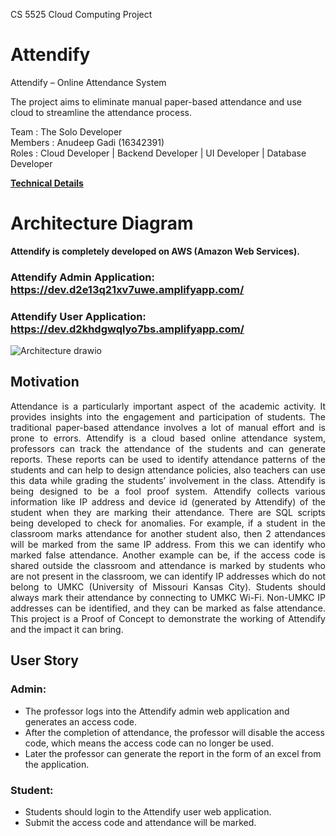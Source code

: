 CS 5525 Cloud Computing Project
# Attendify
Attendify – Online Attendance System 

The project aims to eliminate manual paper-based attendance and use cloud to streamline the attendance process. 

Team    :  The Solo Developer <br /> 
Members :  Anudeep Gadi (16342391)<br /> 
Roles   :  Cloud Developer | Backend Developer | UI Developer | Database Developer

**[Technical Details](TechnicalDetails.md)**

# Architecture Diagram
**Attendify is completely developed on AWS (Amazon Web Services).**

### Attendify Admin Application: https://dev.d2e13q21xv7uwe.amplifyapp.com/
### Attendify User Application: https://dev.d2khdgwqlyo7bs.amplifyapp.com/

![Architecture drawio](https://github.com/AnudeepGadi/Attendify/assets/111954019/d550599c-b745-4e17-b8d2-93bfa78d0e93)

## Motivation
<p align="justify">
Attendance is a particularly important aspect of the academic activity. It provides insights into the engagement and participation of students. The traditional paper-based attendance involves a lot of manual effort and is prone to errors. Attendify is a cloud based online attendance system, professors can track the attendance of the students and can generate reports. These reports can be used to identify attendance patterns of the students and can help to design attendance policies, also teachers can use this data while grading the students’ involvement in the class. Attendify is being designed to be a fool proof system. Attendify collects various information like IP address and device id (generated by Attendify) of the student when they are marking their attendance. There are SQL scripts being developed to check for anomalies. For example, if a student in the classroom marks attendance for another student also, then 2 attendances will be marked from the same IP address. From this we can identify who marked false attendance. Another example can be, if the access code is shared outside the classroom and attendance is marked by students who are not present in the classroom, we can identify IP addresses which do not belong to UMKC (University of Missouri Kansas City). Students should always mark their attendance by connecting to UMKC Wi-Fi. Non-UMKC IP addresses can be identified, and they can be marked as false attendance. This project is a Proof of Concept to demonstrate the working of Attendify and the impact it can bring. 
</p>

## User Story 
### Admin: 
- The professor logs into the Attendify admin web application and generates an access code.
- After the completion of attendance, the professor will disable the access code, which means the access code can no longer be used.
- Later the professor can generate the report in the form of an excel from the application.
### Student: 
- Students should login to the Attendify user web application.
- Submit the access code and attendance will be marked. 
